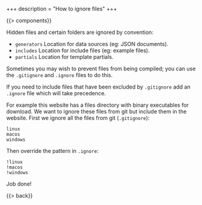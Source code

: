 +++
description = "How to ignore files"
+++

{{> components}}

Hidden files and certain folders are ignored by convention:

* `generators` Location for data sources (eg: JSON documents).
* `includes` Location for include files (eg: example files).
* `partials` Location for template partials.

Sometimes you may wish to prevent files from being compiled; you can use the `.gitignore` and `.ignore` files to do this.

If you need to include files that have been excluded by `.gitignore` add an `.ignore` file which will take precedence.

For example this website has a files directory with binary executables for download. We want to ignore these files from git but include them in the website. First we ignore all the files from git (`.gitignore`):

```
linux
macos
windows
```

Then override the pattern in `.ignore`:

```
!linux
!macos
!windows
```

Job done!

{{> back}}
